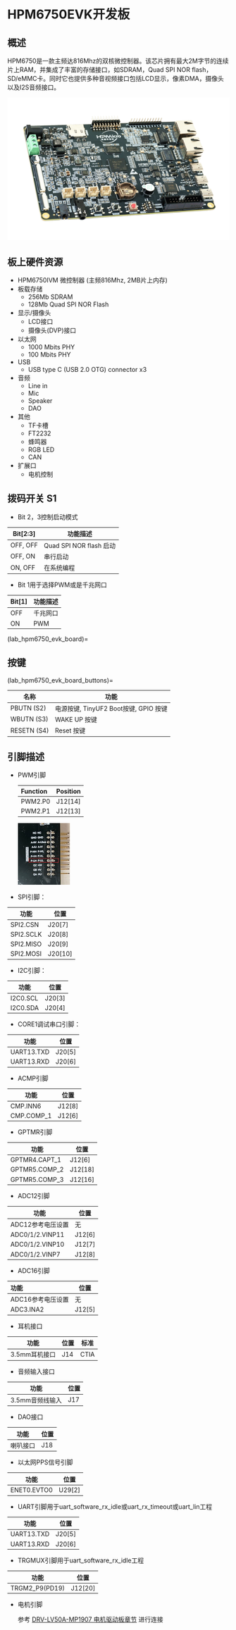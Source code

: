 # HPM6750EVK开发板

## 概述

HPM6750是一款主频达816Mhz的双核微控制器。该芯片拥有最大2M字节的连续片上RAM，并集成了丰富的存储接口，如SDRAM，Quad SPI NOR flash， SD/eMMC卡。同时它也提供多种音视频接口包括LCD显示，像素DMA，摄像头以及I2S音频接口。

 ![hpm6750evk](../../../../assets/sdk/boards/hpm6750evk/hpm6750evk.png "hpm6750evk")

## 板上硬件资源

- HPM6750IVM 微控制器 (主频816Mhz, 2MB片上内存)
- 板载存储
  - 256Mb SDRAM
  - 128Mb Quad SPI NOR Flash
- 显示/摄像头
  - LCD接口
  - 摄像头(DVP)接口
- 以太网
  - 1000 Mbits PHY
  - 100 Mbits PHY
- USB
  - USB type C (USB 2.0 OTG) connector x3
- 音频
  - Line in
  - Mic
  - Speaker
  - DAO
- 其他
  - TF卡槽
  - FT2232
  - 蜂鸣器
  - RGB LED
  - CAN
- 扩展口
  - 电机控制

## 拨码开关 S1

- Bit 2，3控制启动模式

| Bit[2:3] | 功能描述                |
| -------- | ----------------------- |
| OFF, OFF | Quad SPI NOR flash 启动 |
| OFF, ON  | 串行启动                |
| ON, OFF  | 在系统编程              |

- Bit 1用于选择PWM或是千兆网口

| Bit[1] | 功能描述 |
| ------ | -------- |
| OFF    | 千兆网口 |
| ON     | PWM      |

(lab_hpm6750_evk_board)=

## 按键

(lab_hpm6750_evk_board_buttons)=

| 名称        | 功能                                  |
| ----------- | ------------------------------------- |
| PBUTN (S2)  | 电源按键, TinyUF2 Boot按键, GPIO 按键 |
| WBUTN (S3)  | WAKE UP 按键                          |
| RESETN (S4) | Reset 按键                            |

## 引脚描述

- PWM引脚

  | Function | Position |
  | -------- | -------- |
  | PWM2.P0  | J12[14]  |
  | PWM2.P1  | J12[13]  |

  ![image-1](../../../../assets/sdk/boards/hpm6750evk/hpm6750evk_pwm_output_pin.png "image-1")
- SPI引脚：

| 功能      | 位置    |
| --------- | ------- |
| SPI2.CSN  | J20[7]  |
| SPI2.SCLK | J20[8]  |
| SPI2.MISO | J20[9]  |
| SPI2.MOSI | J20[10] |

- I2C引脚：

| 功能     | 位置   |
| -------- | ------ |
| I2C0.SCL | J20[3] |
| I2C0.SDA | J20[4] |

- CORE1调试串口引脚：

| 功能       | 位置   |
| ---------- | ------ |
| UART13.TXD | J20[5] |
| UART13.RXD | J20[6] |

- ACMP引脚

| 功能       | 位置   |
| ---------- | ------ |
| CMP.INN6   | J12[8] |
| CMP.COMP_1 | J12[6] |

- GPTMR引脚

| 功能          | 位置   |
| ------------- | ------ |
| GPTMR4.CAPT_1 | J12[6] |
| GPTMR5.COMP_2 | J12[18] |
| GPTMR5.COMP_3 | J12[16] |

- ADC12引脚

| 功能              | 位置   |
| ----------------- | ------ |
| ADC12参考电压设置 | 无     |
| ADC0/1/2.VINP11   | J12[6] |
| ADC0/1/2.VINP10   | J12[7] |
| ADC0/1/2.VINP7    | J12[8] |

- ADC16引脚

| 功能              | 位置   |
| :---------------- | ------ |
| ADC16参考电压设置 | 无     |
| ADC3.INA2         | J12[5] |

- 耳机接口

| 功能          | 位置 | 标准 |
| ------------- | ---- | ---- |
| 3.5mm耳机接口 | J14  | CTIA |

- 音频输入接口

| 功能            | 位置 |
| --------------- | ---- |
| 3.5mm音频线输入 | J17  |

- DAO接口

| 功能     | 位置 |
| -------- | ---- |
| 喇叭接口 | J18  |

- 以太网PPS信号引脚

| 功能        | 位置   |
| ----------- | ------ |
| ENET0.EVTO0 | U29[2] |

- UART引脚用于uart_software_rx_idle或uart_rx_timeout或uart_lin工程

| 功能       | 位置   |
| ---------- | ------ |
| UART13.TXD | J20[5] |
| UART13.RXD | J20[6] |

- TRGMUX引脚用于uart_software_rx_idle工程

| 功能        | 位置    |
| ---------- | -------- |
| TRGM2_P9(PD19)  | J12[20]   |

- 电机引脚

  参考 [DRV-LV50A-MP1907 电机驱动板章节](lab_drv_lv50a_mp1907) 进行连接
